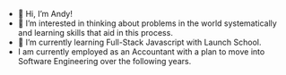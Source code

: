 - 👋 Hi, I’m Andy!
- 👀 I’m interested in thinking about problems in the world systematically and learning skills that aid in this process.
- 🌱 I’m currently learning Full-Stack Javascript with Launch School.
- I am currently employed as an Accountant with a plan to move into Software Engineering over the following years.

